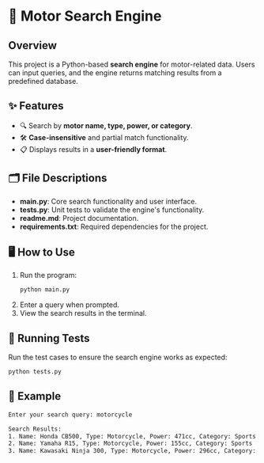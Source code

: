 # 🚀 Motor Search Engine

## Overview
This project is a Python-based **search engine** for motor-related data. Users can input queries, and the engine returns matching results from a predefined database.


## ✨ Features
- 🔍 Search by **motor name, type, power, or category**.
- 🛠️ **Case-insensitive** and partial match functionality.
- 📋 Displays results in a **user-friendly format**.


## 🗂️ File Descriptions
- **main.py**: Core search functionality and user interface.
- **tests.py**: Unit tests to validate the engine's functionality.
- **readme.md**: Project documentation.
- **requirements.txt**: Required dependencies for the project.

## 🖥️ How to Use
1. Run the program:
   ```bash
   python main.py
   ```
2. Enter a query when prompted.
3. View the search results in the terminal.

## 🧪 Running Tests
Run the test cases to ensure the search engine works as expected:
```bash
python tests.py
```

## 🌟 Example
```bash
Enter your search query: motorcycle

Search Results:
1. Name: Honda CB500, Type: Motorcycle, Power: 471cc, Category: Sports
2. Name: Yamaha R15, Type: Motorcycle, Power: 155cc, Category: Sports
3. Name: Kawasaki Ninja 300, Type: Motorcycle, Power: 296cc, Category: Sports
```

